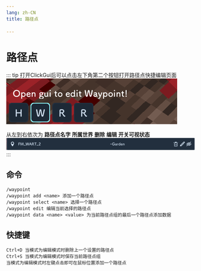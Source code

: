 ```yaml
---
lang: zh-CN
title: 路径点

---
```

# 路径点
::: tip
打开ClickGui后可以点击左下角第二个按钮打开路径点快捷编辑页面
![img.png](../imgs/img.png)

从左到右依次为
**路径点名字** **所属世界** **删除** **编辑** **开关可视状态**
![img_1.png](../imgs/img_1.png)
:::

## 命令
```
/waypoint
/waypoint add <name> 添加一个路径点
/waypoint select <name> 选择一个路径点
/waypoint edit 编辑当前选择的路径点
/waypoint data <name> <value> 为当前路径点组的最后一个路径点添加数据
```

## 快捷键
```
Ctrl+D 当模式为编辑模式时删除上一个设置的路径点
Ctrl+S 当模式为编辑模式时保存当前路径点组 
当模式为编辑模式时左键点击即可在鼠标位置添加一个路径点
```


